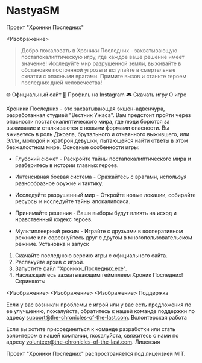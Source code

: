 # NastyaSM

Проект "Хроники Последних"

<Изображение>

> Добро пожаловать в Хроники Последних - захватывающую постапокалиптическую игру, где каждое ваше решение имеет значение! Исследуйте мир разрушенной земли, выживайте в обстановке постоянной угрозы и вступайте в смертельные схватки с опасными врагами. Примите вызов и станьте героем последних дней человечества!

🌐 Официальный сайт
👤 Профиль на Instagram
🎮 Скачать игру
О игре

Хроники Последних - это захватывающая экшен-адвенчура, разработанная студией "Вестник Ужаса". Вам предстоит пройти через опасности постапокалиптического мира, где люди борются за выживание и сталкиваются с новыми формами опасности. Вы вживетесь в роль Джоэла, брутального и отчаянного выжившего, или Элли, молодой и храброй девушки, пытающейся найти ответы в этом безжалостном мире.
Основные особенности игры:

- Глубокий сюжет - Раскройте тайны постапокалиптического мира и разберитесь в истории главных героев.

- Интенсивная боевая система - Сражайтесь с врагами, используя разнообразное оружие и тактику.

- Исследуйте разрушенный мир - Откройте новые локации, собирайте ресурсы и исследуйте тайны апокалипсиса.

- Принимайте решения - Ваши выборы будут влиять на исход и нравственный кодекс героев.

- Мультиплеерный режим - Играйте с друзьями в кооперативном режиме или соревнуйтесь друг с другом в многопользовательском режиме.
Установка и запуск

1. Скачайте последнюю версию игры с официального сайта.
2. Распакуйте архив с игрой.
3. Запустите файл "Хроники_Последних.exe".
4. Наслаждайтесь захватывающим геймплеем Хроник Последних!
Скриншоты

<Изображение>
<Изображение>
<Изображение>
Поддержка

Если у вас возникли проблемы с игрой или у вас есть предложения по ее улучшению, пожалуйста, обратитесь к нашей команде поддержки по адресу support@the-chronicles-of-the-last.com.
Волонтерская работа

Если вы хотите присоединиться к команде разработки или стать волонтером в нашей компании, пожалуйста, свяжитесь с нами по адресу volunteer@the-chronicles-of-the-last.com.
Лицензия

Проект "Хроники Последних" распространяется под лицензией MIT.

